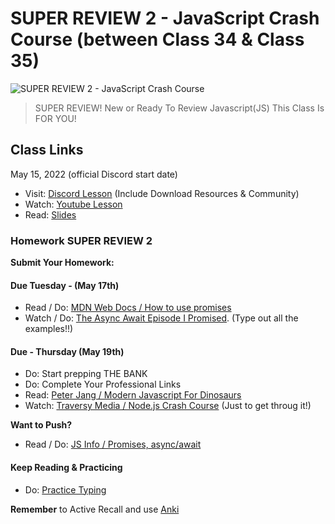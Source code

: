 # SUPER REVIEW 2 - JavaScript Crash Course (between Class 34 & Class 35)

![SUPER REVIEW 2 - JavaScript Crash Course](https://cdn.hashnode.com/res/hashnode/image/upload/v1676713182389/dYGkmhMYW.png?auto=compress)

> SUPER REVIEW! New or Ready To Review Javascript(JS) This Class Is FOR YOU!

## Class Links

May 15, 2022 (official Discord start date)

- Visit: [Discord Lesson](https://discord.com/channels/735923219315425401/738891289071714388/975440415929036800) (Include Download Resources & Community)
- Watch: [Youtube Lesson](https://youtu.be/1sRJYuaqoiI)
- Read: [Slides](https://slides.com/leonnoel/js-super-review)

### Homework SUPER REVIEW 2

**Submit Your Homework:**

#### Due Tuesday - (May 17th)

- Read / Do: [MDN Web Docs / How to use promises](https://developer.mozilla.org/en-US/docs/Learn/JavaScript/Asynchronous/Async_await)
- Watch / Do: [The Async Await Episode I Promised](https://youtu.be/vn3tm0quoqE). (Type out all the examples!!)

#### Due - Thursday (May 19th)

- Do: Start prepping THE BANK
- Do: Complete Your Professional Links
- Read: [Peter Jang / Modern Javascript For Dinosaurs](https://medium.com/the-node-js-collection/modern-javascript-explained-for-dinosaurs-f695e9747b70)
- Watch: [Traversy Media / Node.js Crash Course](https://youtu.be/fBNz5xF-Kx4) (Just to get throug it!)

**Want to Push?**

- Read / Do: [JS Info / Promises, async/await](https://javascript.info/async)

#### Keep Reading & Practicing

- Do: [Practice Typing](https://www.keybr.com/)

**Remember** to Active Recall and use [Anki](https://apps.ankiweb.net/)
